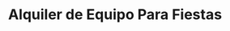 ---
title: "Alquiler de Equipo Para Fiestas"
url: /orotina/alquiler-de-equipo-para-fiestas/
shop: general
---